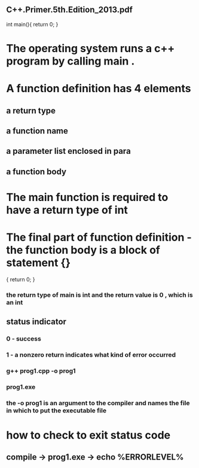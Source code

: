 ## C++.Primer.5th.Edition_2013.pdf

int main(){
    return 0;
}



# The operating system runs a c++ program by calling main .

# A function definition has 4 elements 
## a return type
## a function name
## a parameter list enclosed in para
## a function body

# The main function is required to have a return type of int 

# The final part of function definition   - the function body is  a block of statement {}
{
    return 0;
}
### the return type of main is int and the return value is 0 , which is an int 

## status indicator 
### 0 - success
### 1 - a nonzero return indicates what kind of error occurred

### g++ prog1.cpp -o prog1
### prog1.exe
### the -o prog1 is an argument to the compiler and names the file in which to put the executable file 


# how to check to exit status code 
##  compile -> prog1.exe -> echo %ERRORLEVEL% 